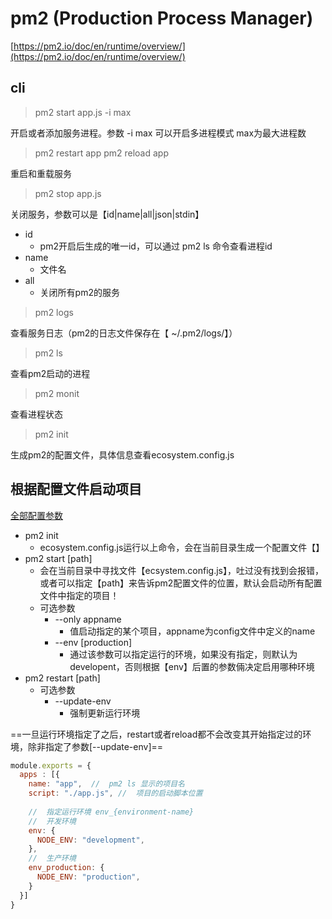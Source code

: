 # pm2 (Production Process Manager)

[https://pm2.io/doc/en/runtime/overview/](https://pm2.io/doc/en/runtime/overview/)

## cli

> pm2 start  app.js -i max

开启或者添加服务进程。参数 -i max 可以开启多进程模式 max为最大进程数

> pm2 restart app
> pm2 reload app

重启和重载服务

> pm2 stop app.js

关闭服务，参数可以是【id|name|all|json|stdin】 

+ id
  + pm2开启后生成的唯一id，可以通过 pm2 ls 命令查看进程id
+ name 
  + 文件名
+ all 
  + 关闭所有pm2的服务

> pm2 logs

查看服务日志（pm2的日志文件保存在【 ~/.pm2/logs/】）

> pm2 ls

查看pm2启动的进程

> pm2 monit

查看进程状态

> pm2 init

生成pm2的配置文件，具体信息查看ecosystem.config.js

## 根据配置文件启动项目

[全部配置参数](https://pm2.io/doc/en/runtime/reference/ecosystem-file/)

- pm2 init
  - ecosystem.config.js运行以上命令，会在当前目录生成一个配置文件【】
- pm2 start [path]
  - 会在当前目录中寻找文件【ecsystem.config.js】，吐过没有找到会报错，或者可以指定【path】来告诉pm2配置文件的位置，默认会启动所有配置文件中指定的项目！
  - 可选参数
    - --only appname
      - 值启动指定的某个项目，appname为config文件中定义的name
    - --env [production]
      - 通过该参数可以指定运行的环境，如果没有指定，则默认为developent，否则根据【env】后置的参数倆决定启用哪种环境
- pm2 restart [path]
  - 可选参数
    - --update-env
      - 强制更新运行环境

==一旦运行环境指定了之后，restart或者reload都不会改变其开始指定过的环境，除非指定了参数[--update-env]==

```javascript
module.exports = {
  apps : [{
    name: "app",  //  pm2 ls 显示的项目名
    script: "./app.js", //  项目的启动脚本位置
    
    //  指定运行环境 env_{environment-name}
    //  开发环境
    env: {
      NODE_ENV: "development",
    },
    //  生产环境
    env_production: {
      NODE_ENV: "production",
    }
  }]
}
```
